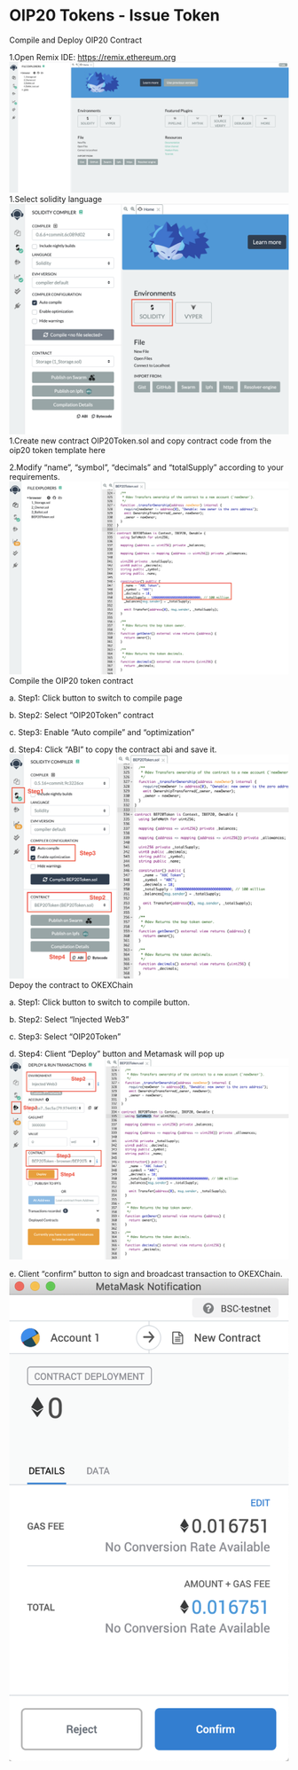 # OIP20 Tokens - Issue Token

Compile and Deploy OIP20 Contract

1.Open Remix IDE: https://remix.ethereum.org
![avatar](../../img/issue-token-01.png)
1.Select solidity language
![avatar](../../img/issue-token-02.png)
1.Create new contract OIP20Token.sol and copy contract code from the oip20 token template here

2.Modify “name”, “symbol”, “decimals” and “totalSupply” according to your requirements.
![avatar](../../img/issue-token-03.png)
Compile the OIP20 token contract

a. Step1: Click button to switch to compile page

b. Step2: Select “OIP20Token” contract

c. Step3: Enable “Auto compile” and    “optimization”

d. Step4: Click “ABI” to copy the contract abi and save it.
![avatar](../../img/issue-token-04.png)
Depoy the contract to OKEXChain

a. Step1: Click button to switch to compile button.

b. Step2: Select “Injected Web3”

c. Step3: Select “OIP20Token”

d. Step4: Client “Deploy” button and Metamask will pop up
![avatar](../../img/issue-token-05.png)

e. Client “confirm” button to sign and broadcast transaction to OKEXChain.
![avatar](../../img/issue-token-06.png)